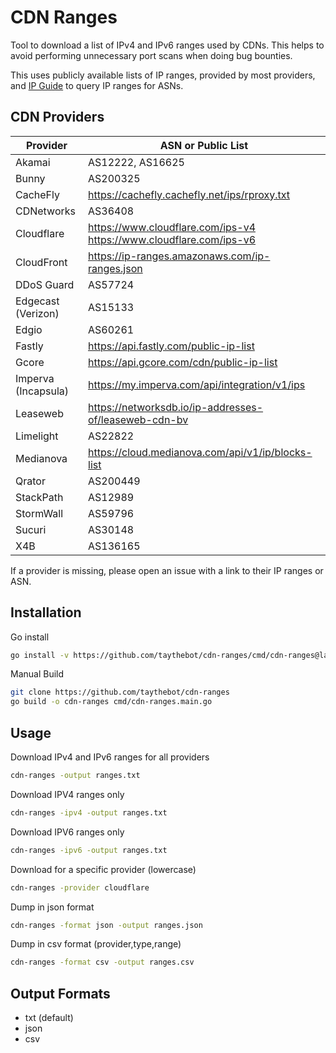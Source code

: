 # CDN Ranges

Tool to download a list of IPv4 and IPv6 ranges used by CDNs. This helps to avoid performing unnecessary port scans when 
doing bug bounties.

This uses publicly available lists of IP ranges, provided by most providers, and [IP Guide](https://ip.guide) to query IP ranges for ASNs.

## CDN Providers

| Provider            | ASN or Public List                                                  |
|---------------------|---------------------------------------------------------------------|
| Akamai              | AS12222, AS16625                                                    |
| Bunny               | AS200325                                                            |
| CacheFly            | https://cachefly.cachefly.net/ips/rproxy.txt                        |
| CDNetworks          | AS36408                                                             |
| Cloudflare          | https://www.cloudflare.com/ips-v4 https://www.cloudflare.com/ips-v6 |
| CloudFront          | https://ip-ranges.amazonaws.com/ip-ranges.json                      |
| DDoS Guard          | AS57724                                                             |
| Edgecast (Verizon)  | AS15133                                                             |
| Edgio               | AS60261                                                             |
| Fastly              | https://api.fastly.com/public-ip-list                               |
| Gcore               | https://api.gcore.com/cdn/public-ip-list                            |
| Imperva (Incapsula) | https://my.imperva.com/api/integration/v1/ips                       |
| Leaseweb            | https://networksdb.io/ip-addresses-of/leaseweb-cdn-bv               |
| Limelight           | AS22822                                                             |
| Medianova           | https://cloud.medianova.com/api/v1/ip/blocks-list                   |
| Qrator              | AS200449                                                            |
| StackPath           | AS12989                                                             |
| StormWall           | AS59796                                                             |
| Sucuri              | AS30148                                                             |
| X4B                 | AS136165                                                            |

If a provider is missing, please open an issue with a link to their IP ranges or ASN.

## Installation

Go install

```bash
go install -v https://github.com/taythebot/cdn-ranges/cmd/cdn-ranges@latest
```

Manual Build

```bash
git clone https://github.com/taythebot/cdn-ranges
go build -o cdn-ranges cmd/cdn-ranges.main.go 
```


## Usage

Download IPv4 and IPv6 ranges for all providers

```bash
cdn-ranges -output ranges.txt
```

Download IPV4 ranges only

```bash
cdn-ranges -ipv4 -output ranges.txt
```

Download IPV6 ranges only

```bash
cdn-ranges -ipv6 -output ranges.txt
```

Download for a specific provider (lowercase)

```bash
cdn-ranges -provider cloudflare
```

Dump in json format

```bash
cdn-ranges -format json -output ranges.json
```

Dump in csv format (provider,type,range)

```bash
cdn-ranges -format csv -output ranges.csv
```

## Output Formats

* txt (default)
* json
* csv
